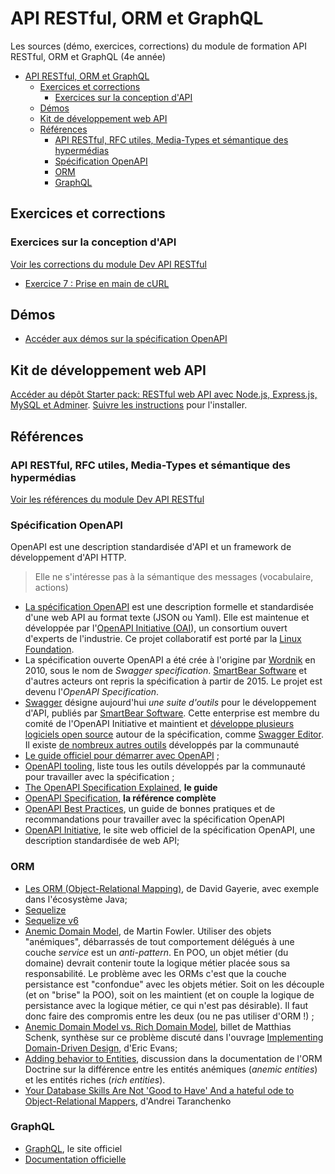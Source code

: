 # API RESTful, ORM et GraphQL

Les sources (démo, exercices, corrections) du module de formation API RESTful, ORM et GraphQL (4e année)

- [API RESTful, ORM et GraphQL](#api-restful-orm-et-graphql)
  - [Exercices et corrections](#exercices-et-corrections)
    - [Exercices sur la conception d'API](#exercices-sur-la-conception-dapi)
  - [Démos](#démos)
  - [Kit de développement web API](#kit-de-développement-web-api)
  - [Références](#références)
    - [API RESTful, RFC utiles, Media-Types et sémantique des hypermédias](#api-restful-rfc-utiles-media-types-et-sémantique-des-hypermédias)
    - [Spécification OpenAPI](#spécification-openapi)
    - [ORM](#orm)
    - [GraphQL](#graphql)


## Exercices et corrections

### Exercices sur la conception d'API

[Voir les corrections du module Dev API RESTful](https://github.com/paul-schuhm/web-api/blob/main/exercices/suggestions-exercices-web-api)

- [Exercice 7 : Prise en main de cURL](https://github.com/paul-schuhm/web-api/blob/main/exercices/suggestions-exercices-web-api/exercice-7.md)

## Démos

- [Accéder aux démos sur la spécification OpenAPI](./demos/)

## Kit de développement web API

[Accéder au dépôt Starter pack: RESTful web API avec Node.js, Express.js, MySQL et Adminer](https://github.com/paul-schuhm/starterpack-api-nodejs). [Suivre les instructions](https://github.com/paul-schuhm/starterpack-api-nodejs?tab=readme-ov-file#lancer-le-projet-avec-compose) pour l'installer.


## Références

### API RESTful, RFC utiles, Media-Types et sémantique des hypermédias

[Voir les références du module Dev API RESTful](https://github.com/paul-schuhm/web-api?tab=readme-ov-file#r%C3%A9f%C3%A9rences)

### Spécification OpenAPI 

OpenAPI est une description standardisée d'API et un framework de développement d'API HTTP. 

> Elle ne s'intéresse pas à la sémantique des messages (vocabulaire, actions)

- [La spécification OpenAPI](https://www.openapis.org/what-is-openapi) est une description formelle et standardisée d'une web API au format texte (JSON ou Yaml). Elle est maintenue et développée par l'[OpenAPI Initiative (OAI](https://www.openapis.org/about)), un consortium ouvert d'experts de l'industrie. Ce projet collaboratif est porté par la [Linux Foundation](https://www.linuxfoundation.org/).  
- La spécification ouverte OpenAPI a été crée à l'origine par [Wordnik](https://en.wikipedia.org/wiki/Wordnik) en 2010, sous le nom de *Swagger specification*. [SmartBear Software](https://en.wikipedia.org/wiki/SmartBear_Software) et d'autres acteurs ont repris la spécification à partir de 2015. Le projet est devenu l'*OpenAPI Specification*.
- [Swagger](https://en.wikipedia.org/wiki/Swagger_(software)) désigne aujourd'hui *une suite d'outils* pour le développement d'API, publiés par [SmartBear Software](https://en.wikipedia.org/wiki/SmartBear_Software). Cette enterprise est membre du comité de l'OpenAPI Initiative et maintient et [développe plusieurs logiciels open source](https://swagger.io/tools/open-source/) autour de la spécification, comme [Swagger Editor](https://swagger.io/tools/swagger-editor/). Il existe [de nombreux autres outils](https://tools.openapis.org/) développés par la communauté
- [Le guide officiel pour démarrer avec OpenAPI](https://learn.openapis.org/) ;
- [OpenAPI tooling](https://tools.openapis.org/), liste tous les outils développés par la communauté pour travailler avec la spécification ;
- [The OpenAPI Specification Explained](https://learn.openapis.org/specification/), **le guide**
- [OpenAPI Specification](https://spec.openapis.org/oas/v3.1.0#openapi-specification), **la référence complète**
- [OpenAPI Best Practices](https://learn.openapis.org/best-practices.html), un guide de bonnes pratiques et de recommandations pour travailler avec la spécification OpenAPI
- [OpenAPI Initiative](https://www.openapis.org/), le site web officiel de la spécification OpenAPI, une description standardisée de web API;

### ORM

- [Les ORM (Object-Relational Mapping)](https://gayerie.dev/epsi-b3-orm/javaee_orm/intro.html), de David Gayerie, avec exemple dans l'écosystème Java;
- [Sequelize](https://sequelize.org/)
- [Sequelize v6](https://sequelize.org/docs/v6/)
- [Anemic Domain Model](https://www.martinfowler.com/bliki/AnemicDomainModel.html), de Martin Fowler. Utiliser des objets "anémiques", débarrassés de tout comportement délégués à une couche *service* est un *anti-pattern*. En POO, un objet métier (du domaine) devrait contenir toute la logique métier placée sous sa responsabilité. Le problème avec les ORMs c'est que la couche persistance est "confondue" avec les objets métier. Soit on les découple (et on "brise" la POO), soit on les maintient (et on couple la logique de persistance avec la logique métier, ce qui n'est pas désirable). Il faut donc faire des compromis entre les deux (ou ne pas utiliser d'ORM !) ;
- [Anemic Domain Model vs. Rich Domain Model](https://medium.com/@inzuael/anemic-domain-model-vs-rich-domain-model-78752b46098f), billet de Matthias Schenk, synthèse sur ce problème discuté dans l'ouvrage [Implementing Domain-Driven Design](https://www.oreilly.com/library/view/implementing-domain-driven-design/9780133039900/), d'Eric Evans;
- [Adding behavior to Entities](https://www.doctrine-project.org/projects/doctrine-orm/en/current/tutorials/getting-started.html#adding-behavior-to-entities), discussion dans la documentation de l'ORM Doctrine sur la différence entre les entités anémiques (*anemic entities*) et les entités riches (*rich entities*).
- [Your Database Skills Are Not 'Good to Have' And a hateful ode to Object-Relational Mappers](https://renegadeotter.com/2023/11/12/your-database-skills-are-not-good-to-have.html), d'Andrei Taranchenko

### GraphQL

- [GraphQL](https://graphql.org/), le site officiel
- [Documentation officielle](https://graphql.org/learn/)

